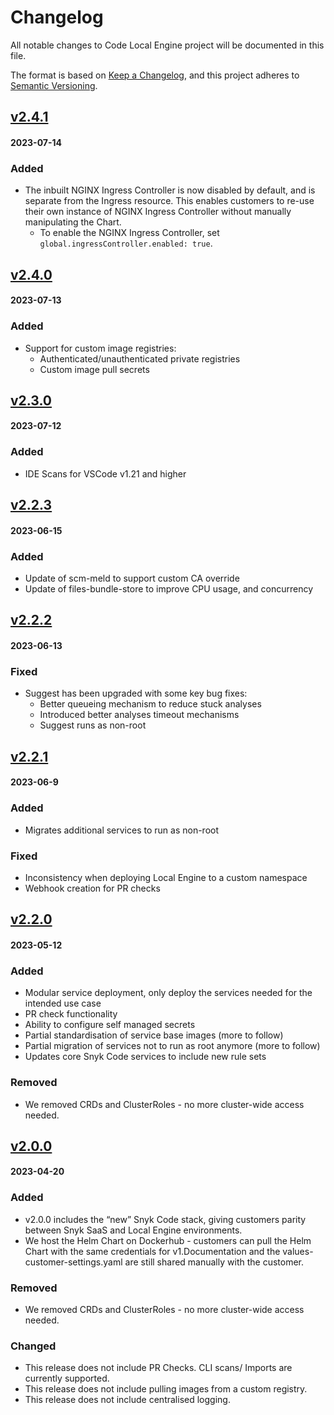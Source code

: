 # Changelog

All notable changes to Code Local Engine project will be documented in this file.

The format is based on [Keep a Changelog](https://keepachangelog.com/en/1.0.0/),
and this project adheres to [Semantic Versioning](https://semver.org/spec/v2.0.0.html).

## [v2.4.1]
#### 2023-07-14

### Added
- The inbuilt NGINX Ingress Controller is now disabled by default, and is separate from the Ingress resource. This enables customers to re-use their own instance of NGINX Ingress Controller without manually manipulating the Chart.
    - To enable the NGINX Ingress Controller, set `global.ingressController.enabled: true`.

## [v2.4.0]
#### 2023-07-13

### Added
- Support for custom image registries:
  - Authenticated/unauthenticated private registries
  - Custom image pull secrets

## [v2.3.0]
#### 2023-07-12

### Added
- IDE Scans for VSCode v1.21 and higher

## [v2.2.3]
#### 2023-06-15
### Added
- Update of scm-meld to support custom CA override
- Update of files-bundle-store to improve CPU usage, and concurrency

## [v2.2.2]
#### 2023-06-13

### Fixed
- Suggest has been upgraded with some key bug fixes:
  - Better queueing mechanism to reduce stuck analyses
  - Introduced better analyses timeout mechanisms
  - Suggest runs as non-root

## [v2.2.1]
#### 2023-06-9

### Added
- Migrates additional services to run as non-root
  
### Fixed
- Inconsistency when deploying Local Engine to a custom namespace
- Webhook creation for PR checks

## [v2.2.0]
#### 2023-05-12

### Added

- Modular service deployment, only deploy the services needed for the intended use case
- PR check functionality
- Ability to configure self managed secrets
- Partial standardisation of service base images (more to follow)
- Partial migration of services not to run as root anymore (more to follow)
- Updates core Snyk Code services to include new rule sets

### Removed

- We removed CRDs and ClusterRoles - no more cluster-wide access needed.

## [v2.0.0] 
#### 2023-04-20

### Added

- v2.0.0 includes the “new” Snyk Code stack, giving customers parity between Snyk SaaS and Local Engine environments.
- We host the Helm Chart on Dockerhub - customers can pull the Helm Chart with the same credentials for v1.Documentation and the values-customer-settings.yaml are still shared manually with the customer.

### Removed

- We removed CRDs and ClusterRoles - no more cluster-wide access needed.

### Changed

- This release does not include PR Checks. CLI scans/ Imports are currently supported.
- This release does not include pulling images from a custom registry.
- This release does not include centralised logging.


[v2.4.1]: https://github.com/snyk/code-local-engine/releases/tag/v2.4.1
[v2.4.0]: https://github.com/snyk/code-local-engine/releases/tag/v2.4.0
[v2.3.0]: https://github.com/snyk/code-local-engine/releases/tag/v2.3.0
[v2.2.3]: https://github.com/snyk/code-local-engine/releases/tag/v2.2.3
[v2.2.2]: https://github.com/snyk/code-local-engine/releases/tag/v2.2.2
[v2.2.1]: https://github.com/snyk/code-local-engine/releases/tag/v2.2.1
[v2.2.0]: https://github.com/snyk/code-local-engine/releases/tag/v2.2.0
[v2.0.0]: https://github.com/snyk/code-local-engine/releases/tag/v2.0.0